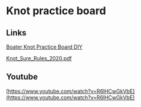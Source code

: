 # Knot practice board

## Links
[Boater Knot Practice Board DIY](https://forums.sailboatowners.com/threads/boater-knot-practice-board-diy.186461/)

[Knot_Sure_Rules_2020.pdf](https://content.instructables.com/FCF/VHLP/K7GWBBVT/FCFVHLPK7GWBBVT.pdf)

## Youtube
[https://www.youtube.com/watch?v=R6lHCwGkVbE](https://www.youtube.com/watch?v=R6lHCwGkVbE)
